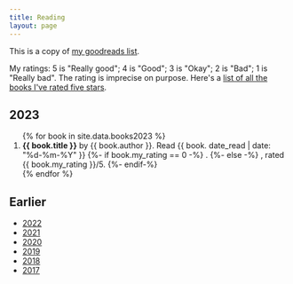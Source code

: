 ```yaml
---
title: Reading
layout: page
---
```


This is a copy of [my goodreads list](https://www.goodreads.com/max_barners).

My ratings: 5 is "Really good"; 4 is "Good"; 3 is "Okay"; 2 is "Bad"; 1 is "Really bad". The rating is imprecise on purpose. Here's a <a href="/reading/five-stars/">list of all the books I've rated five stars</a>.

<h2>2023</h2>

<ol reversed>
{% for book in site.data.books2023 %}
	<li {% if book.my_rating == 5 %}class="five-star"{% endif %}>
		<strong>{{ book.title }}</strong> by <span class="author">{{ book.author }}</span>. Read {{ book. date_read | date: "%d-%m-%Y" }}
		{%- if book.my_rating == 0 -%}
		.
		{%- else -%}
		, <span class="rating">rated {{ book.my_rating }}/5</span>.
		{%- endif-%}
	</li>
{% endfor %}
</ol>

<h2>Earlier</h2>

<ul>
	<li><a href="/reading/2022">2022</a></li>
	<li><a href="/reading/2021">2021</a></li>
	<li><a href="/reading/2020">2020</a></li>
	<li><a href="/reading/2019">2019</a></li>
	<li><a href="/reading/2018">2018</a></li>
	<li><a href="/reading/2017">2017</a></li>
</ul>